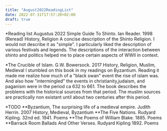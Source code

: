 ```yaml
---
title: "August2022ReadingList"
date: 2022-07-31T17:57:20+02:00
draft: true
---
```


*Reading list Augustus 2022
Simple Guide To Shinto. Ian Reader. 1998 (Reread) History, Religion
A concise description of the Shinto Religion. I would not describe it as "simple".
I particularly liked the description of various festivals and legends.
The descriptions of the interaction between shinto and politics helped me to place 
certain aspects of WWII in context.

*The Crucible of Islam. G.W. Bowersock. 2017 History, Religion, Muslim, Medieval
I stumbled on this book in my readings on Byzantium. Reading it made me realize how
much of a "black swan" event the rise of islam was. 
And also how "intermingled" the events in christianity,judaism, and paganism were in the period ca 632 to 661.
The book describes the problems with the historical sources from that period. The muslim sources are practically
non existant until about two centuries after this period.

*TODO
**Byzantium, The surprising life of a medieval empire. Judith Herrin. 2007 History, Medieval, Byzantium
**The Five Nations. Rudyard Kipling. 32nd ed. 1941. Poems
**The Poems of William Blake. 1885. Poems
**Barrack Room Ballads And Other Verses. Rudyard Kipling 1892. Poems


